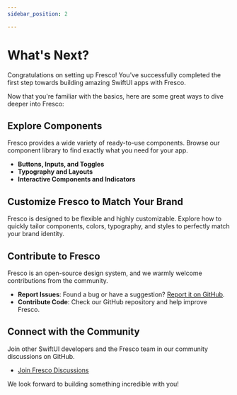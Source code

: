 ```yaml
---
sidebar_position: 2

---
```


# What's Next?

Congratulations on setting up Fresco! You've successfully completed the first step towards building amazing SwiftUI apps with Fresco.

Now that you're familiar with the basics, here are some great ways to dive deeper into Fresco:

## Explore Components

Fresco provides a wide variety of ready-to-use components. Browse our component library to find exactly what you need for your app.

- **Buttons, Inputs, and Toggles**
- **Typography and Layouts**
- **Interactive Components and Indicators**

## Customize Fresco to Match Your Brand

Fresco is designed to be flexible and highly customizable. Explore how to quickly tailor components, colors, typography, and styles to perfectly match your brand identity.

## Contribute to Fresco

Fresco is an open-source design system, and we warmly welcome contributions from the community.

- **Report Issues**: Found a bug or have a suggestion? [Report it on GitHub](https://github.com/disruptiveio/Fresco/issues).
- **Contribute Code**: Check our GitHub repository and help improve Fresco.

## Connect with the Community

Join other SwiftUI developers and the Fresco team in our community discussions on GitHub.

- [Join Fresco Discussions](https://github.com/disruptiveio/Fresco/discussions)

We look forward to building something incredible with you!
